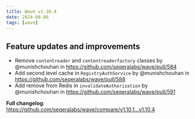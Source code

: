 ```yaml
---
title: Wave v1.10.4
date: 2024-08-06
tags: [wave]
---
```


## Feature updates and improvements

- Remove `contentreader` and `contentreaderfactory` classes by @munishchouhan in https://github.com/seqeralabs/wave/pull/584
- Add second level cache in `RegistryAuthService` by @munishchouhan in https://github.com/seqeralabs/wave/pull/588
- Add remove from Redis in `invalidateAuthorization` by @munishchouhan in https://github.com/seqeralabs/wave/pull/591

**Full changelog**: https://github.com/seqeralabs/wave/compare/v1.10.1...v1.10.4
